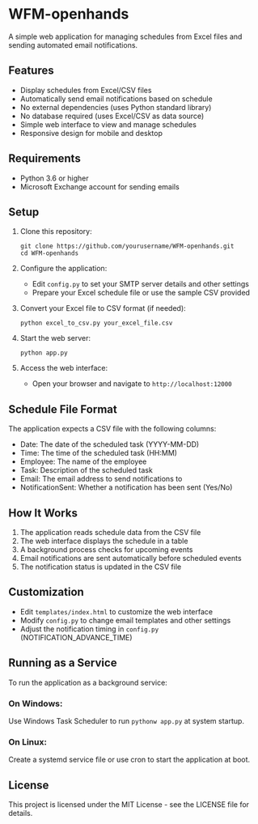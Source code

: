 # WFM-openhands

A simple web application for managing schedules from Excel files and sending automated email notifications.

## Features

- Display schedules from Excel/CSV files
- Automatically send email notifications based on schedule
- No external dependencies (uses Python standard library)
- No database required (uses Excel/CSV as data source)
- Simple web interface to view and manage schedules
- Responsive design for mobile and desktop

## Requirements

- Python 3.6 or higher
- Microsoft Exchange account for sending emails

## Setup

1. Clone this repository:
   ```
   git clone https://github.com/yourusername/WFM-openhands.git
   cd WFM-openhands
   ```

2. Configure the application:
   - Edit `config.py` to set your SMTP server details and other settings
   - Prepare your Excel schedule file or use the sample CSV provided

3. Convert your Excel file to CSV format (if needed):
   ```
   python excel_to_csv.py your_excel_file.csv
   ```

4. Start the web server:
   ```
   python app.py
   ```

5. Access the web interface:
   - Open your browser and navigate to `http://localhost:12000`

## Schedule File Format

The application expects a CSV file with the following columns:
- Date: The date of the scheduled task (YYYY-MM-DD)
- Time: The time of the scheduled task (HH:MM)
- Employee: The name of the employee
- Task: Description of the scheduled task
- Email: The email address to send notifications to
- NotificationSent: Whether a notification has been sent (Yes/No)

## How It Works

1. The application reads schedule data from the CSV file
2. The web interface displays the schedule in a table
3. A background process checks for upcoming events
4. Email notifications are sent automatically before scheduled events
5. The notification status is updated in the CSV file

## Customization

- Edit `templates/index.html` to customize the web interface
- Modify `config.py` to change email templates and other settings
- Adjust the notification timing in `config.py` (NOTIFICATION_ADVANCE_TIME)

## Running as a Service

To run the application as a background service:

### On Windows:
Use Windows Task Scheduler to run `pythonw app.py` at system startup.

### On Linux:
Create a systemd service file or use cron to start the application at boot.

## License

This project is licensed under the MIT License - see the LICENSE file for details.
